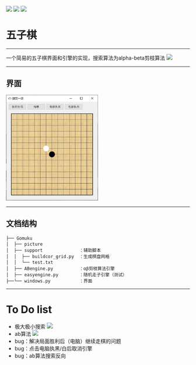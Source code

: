 ![](https://img.shields.io/badge/build-passing-brightgreen)
![](https://img.shields.io/badge/version-0.0.1-green)
![](https://img.shields.io/badge/lang-python-blue)


# 五子棋
---

一个简易的五子棋界面和引擎的实现，搜索算法为alpha-beta剪枝算法 
<img src='./picture/man.ico' width='4%'>

---

## 界面
<img src='./picture/boardshow.png' width='50%'>

---------------
## 文档结构

```
├── Gomuku
│  ├── picture
│  ├── support              ：辅助脚本
│  │  ├── buildcor_grid.py  ：生成棋盘网格
│  │  └── test.txt
│  ├── ABengine.py          ：αβ剪枝算法引擎
│  ├── easyengine.py        ：随机走子引擎（测试）
├──└── windows.py           ：界面
```

---------------

# To Do list
+ 极大极小搜索 <img src='./picture/completed.ico' width='4%'>
+ ab算法 <img src='./picture/completed.ico' width='4%'>
+ bug：解决局面胜利后（电脑）继续走棋的问题
+ bug：点击电脑执黑/白后取消引擎
+ bug：ab算法搜索反向